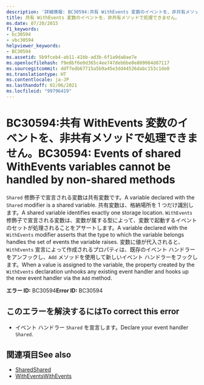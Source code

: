 ```yaml
---
description: '詳細情報: BC30594:共有 WithEvents 変数のイベントを、非共有メソッドで処理できません。'
title: 共有 WithEvents 変数のイベントを、非共有メソッドで処理できません。
ms.date: 07/20/2015
f1_keywords:
- bc30594
- vbc30594
helpviewer_keywords:
- BC30594
ms.assetid: 5b9fceb4-ab11-41bb-ad3b-6f1a9da8ae7e
ms.openlocfilehash: f9e8bf6e0d365c4ee747deb6be0e809904d87117
ms.sourcegitcommit: ddf7edb67715a5b9a45e3dd44536dabc153c1de0
ms.translationtype: HT
ms.contentlocale: ja-JP
ms.lasthandoff: 02/06/2021
ms.locfileid: "99796419"
---
```

# <a name="bc30594-events-of-shared-withevents-variables-cannot-be-handled-by-non-shared-methods"></a><span data-ttu-id="77aa1-103">BC30594:共有 WithEvents 変数のイベントを、非共有メソッドで処理できません。</span><span class="sxs-lookup"><span data-stu-id="77aa1-103">BC30594: Events of shared WithEvents variables cannot be handled by non-shared methods</span></span>

<span data-ttu-id="77aa1-104">`Shared` 修飾子で宣言される変数は共有変数です。</span><span class="sxs-lookup"><span data-stu-id="77aa1-104">A variable declared with the `Shared` modifier is a shared variable.</span></span> <span data-ttu-id="77aa1-105">共有変数は、格納場所を 1 つだけ識別します。</span><span class="sxs-lookup"><span data-stu-id="77aa1-105">A shared variable identifies exactly one storage location.</span></span> <span data-ttu-id="77aa1-106">`WithEvents` 修飾子で宣言される変数は、変数が属する型によって、変数で起動するイベントのセットが処理されることをアサートします。</span><span class="sxs-lookup"><span data-stu-id="77aa1-106">A variable declared with the `WithEvents` modifier asserts that the type to which the variable belongs handles the set of events the variable raises.</span></span> <span data-ttu-id="77aa1-107">変数に値が代入されると、`WithEvents` 宣言によって作成されるプロパティは、既存のイベント ハンドラーをアンフックし、`Add` メソッドを使用して新しいイベント ハンドラーをフックします。</span><span class="sxs-lookup"><span data-stu-id="77aa1-107">When a value is assigned to the variable, the property created by the `WithEvents` declaration unhooks any existing event handler and hooks up the new event handler via the `Add` method.</span></span>

 <span data-ttu-id="77aa1-108">**エラー ID:** BC30594</span><span class="sxs-lookup"><span data-stu-id="77aa1-108">**Error ID:** BC30594</span></span>

## <a name="to-correct-this-error"></a><span data-ttu-id="77aa1-109">このエラーを解決するには</span><span class="sxs-lookup"><span data-stu-id="77aa1-109">To correct this error</span></span>

- <span data-ttu-id="77aa1-110">イベント ハンドラー `Shared` を宣言します。</span><span class="sxs-lookup"><span data-stu-id="77aa1-110">Declare your event handler `Shared`.</span></span>

## <a name="see-also"></a><span data-ttu-id="77aa1-111">関連項目</span><span class="sxs-lookup"><span data-stu-id="77aa1-111">See also</span></span>

- [<span data-ttu-id="77aa1-112">Shared</span><span class="sxs-lookup"><span data-stu-id="77aa1-112">Shared</span></span>](../modifiers/shared.md)
- [<span data-ttu-id="77aa1-113">WithEvents</span><span class="sxs-lookup"><span data-stu-id="77aa1-113">WithEvents</span></span>](../modifiers/withevents.md)
